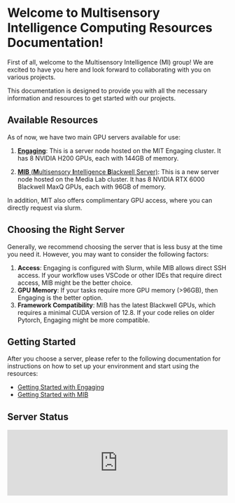 # Welcome to Multisensory Intelligence Computing Resources Documentation!

First of all, welcome to the Multisensory Intelligence (MI) group! We are excited to have you here and look forward to collaborating with you on various projects.

This documentation is designed to provide you with all the necessary information and resources to get started with our projects.

## Available Resources

As of now, we have two main GPU servers available for use:

1. [**Engaging**](/engaging/getting_started): This is a server node hosted on the MIT Engaging cluster. It has 8 NVIDIA H200 GPUs, each with 144GB of memory. 

2. [**MIB** (**M**ultisensory **I**ntelligence **B**lackwell Server)](/mib/getting_started): This is a new server node hosted on the Media Lab cluster. It has 8 NVIDIA RTX 6000 Blackwell MaxQ GPUs, each with 96GB of memory.

In addition, MIT also offers complimentary GPU access, where you can directly request via slurm. 

## Choosing the Right Server

Generally, we recommend choosing the server that is less busy at the time you need it. However, you may want to consider the following factors:

1. **Access**: Engaging is configured with Slurm, while MIB allows direct SSH access. If your workflow uses VSCode or other IDEs that require direct access, MIB might be the better choice.
2. **GPU Memory**: If your tasks require more GPU memory (>96GB), then Engaging is the better option.
3. **Framework Compatibility**: MIB has the latest Blackwell GPUs, which requires a minimal CUDA version of 12.8. If your code relies on older Pytorch, Engaging might be more compatible.

## Getting Started

After you choose a server, please refer to the following documentation for instructions on how to set up your environment and start using the resources:

- [Getting Started with Engaging](engaging/getting_started.md)
- [Getting Started with MIB](mib/getting_started.md)


## Server Status

<iframe class="htframe" src="https://wl.hetrixtools.com/r/666536643c1984798aad61ef176dab79/" width="100%" scrolling="no" style="border:none;" sandbox="allow-scripts allow-same-origin allow-popups" onload="iFrameResize([{log:false}],'.htframe')"></iframe>